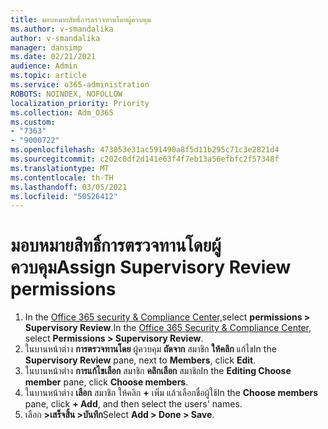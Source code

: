 ```yaml
---
title: มอบหมายสิทธิ์การตรวจทานโดยผู้ควบคุม
ms.author: v-smandalika
author: v-smandalika
manager: dansimp
ms.date: 02/21/2021
audience: Admin
ms.topic: article
ms.service: o365-administration
ROBOTS: NOINDEX, NOFOLLOW
localization_priority: Priority
ms.collection: Adm_O365
ms.custom:
- "7363"
- "9000722"
ms.openlocfilehash: 473053e31ac591490a8f5d11b295c71c3e2821d4
ms.sourcegitcommit: c202c0df2d141e63f4f7eb13a56efbfc2f57348f
ms.translationtype: MT
ms.contentlocale: th-TH
ms.lasthandoff: 03/05/2021
ms.locfileid: "50526412"
---
```

# <a name="assign-supervisory-review-permissions"></a><span data-ttu-id="388a6-102">มอบหมายสิทธิ์การตรวจทานโดยผู้ควบคุม</span><span class="sxs-lookup"><span data-stu-id="388a6-102">Assign Supervisory Review permissions</span></span>

1. <span data-ttu-id="388a6-103">In the [Office 365 security & Compliance Center,](https://sip.protection.office.com/homepage)select **permissions > Supervisory Review**.</span><span class="sxs-lookup"><span data-stu-id="388a6-103">In the [Office 365 Security & Compliance Center](https://sip.protection.office.com/homepage), select **Permissions > Supervisory Review**.</span></span>
2. <span data-ttu-id="388a6-104">ในบานหน้าต่าง **การตรวจทานโดย** ผู้ควบคุม **ถัดจาก** สมาชิก **ให้คลิก** แก้ไข</span><span class="sxs-lookup"><span data-stu-id="388a6-104">In the **Supervisory Review** pane, next to **Members**, click **Edit**.</span></span>
3. <span data-ttu-id="388a6-105">ในบานหน้าต่าง **การแก้ไขเลือก** สมาชิก **คลิกเลือก** สมาชิก</span><span class="sxs-lookup"><span data-stu-id="388a6-105">In the **Editing Choose member** pane, click **Choose members**.</span></span>
4. <span data-ttu-id="388a6-106">ในบานหน้าต่าง **เลือก** สมาชิก ให้คลิก **+** เพิ่ม แล้วเลือกชื่อผู้ใช้</span><span class="sxs-lookup"><span data-stu-id="388a6-106">In the **Choose members** pane, click **+ Add**, and then select the users' names.</span></span>
5. <span data-ttu-id="388a6-107">เลือก **>เสร็จสิ้น >บันทึก**</span><span class="sxs-lookup"><span data-stu-id="388a6-107">Select **Add > Done > Save**.</span></span>